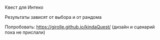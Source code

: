 Квест для Интеко <p></p>
Результаты зависят от выбора и от рандома<p></p>
Попробовать: https://girolle.github.io/kindaQuest/
(дизайн и сценарий пока не прислали)
